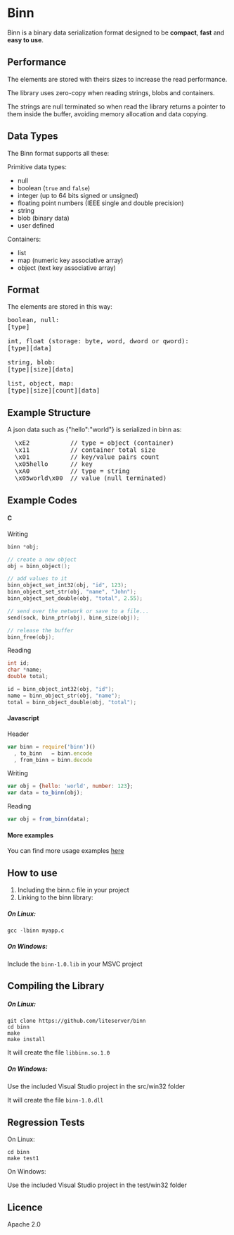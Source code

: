 Binn
====

Binn is a binary data serialization format designed to be **compact**, **fast** and **easy to use**.


Performance
-----------

The elements are stored with theirs sizes to increase the read performance.

The library uses zero-copy when reading strings, blobs and containers.

The strings are null terminated so when read the library returns a pointer to them inside the buffer, avoiding memory allocation and data copying.


Data Types
----------

The Binn format supports all these:

Primitive data types:

* null
* boolean (`true` and `false`)
* integer (up to 64 bits signed or unsigned)
* floating point numbers (IEEE single and double precision)
* string
* blob (binary data)
* user defined

Containers:

* list
* map (numeric key associative array)
* object (text key associative array)

Format
--------
The elements are stored in this way:
<pre>
boolean, null:
[type]

int, float (storage: byte, word, dword or qword):
[type][data]

string, blob:
[type][size][data]

list, object, map:
[type][size][count][data]
</pre>

Example Structure
---------------------
A json data such as {"hello":"world"} is serialized in binn as:

<pre>
  \xE2           // type = object (container)
  \x11           // container total size
  \x01           // key/value pairs count
  \x05hello      // key
  \xA0           // type = string
  \x05world\x00  // value (null terminated)
</pre>

Example Codes
------------------

#### C
Writing
```c
binn *obj;

// create a new object
obj = binn_object();

// add values to it
binn_object_set_int32(obj, "id", 123);
binn_object_set_str(obj, "name", "John");
binn_object_set_double(obj, "total", 2.55);

// send over the network or save to a file...
send(sock, binn_ptr(obj), binn_size(obj));

// release the buffer
binn_free(obj);
```
Reading
```c
int id;
char *name;
double total;

id = binn_object_int32(obj, "id");
name = binn_object_str(obj, "name");
total = binn_object_double(obj, "total");
```

#### Javascript
Header
```javascript
var binn = require('binn')()
  , to_binn   = binn.encode
  , from_binn = binn.decode
```
Writing
```javascript
var obj = {hello: 'world', number: 123};
var data = to_binn(obj);
```
Reading
```javascript
var obj = from_binn(data);
```

#### More examples

You can find more usage examples [here](usage.md)


How to use
----------

 1. Including the binn.c file in your project
 2. Linking to the binn library:

##### On Linux:
```
gcc -lbinn myapp.c
```
##### On Windows:

Include the `binn-1.0.lib` in your MSVC project


Compiling the Library
---------------------

##### On Linux:

```
git clone https://github.com/liteserver/binn
cd binn
make
make install
```
It will create the file `libbinn.so.1.0`


##### On Windows:

Use the included Visual Studio project in the src/win32 folder

It will create the file `binn-1.0.dll`


Regression Tests
----------------

On Linux:

```
cd binn
make test1
```

On Windows:

Use the included Visual Studio project in the test/win32 folder


Licence
-------
Apache 2.0
